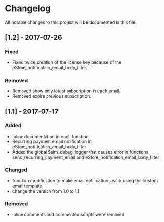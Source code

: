 # Changelog
All notable changes to this project will be documented in this file.

## [1.2] - 2017-07-26
### Fixed
- Fixed twice creation of the license key because of the eStore_notification_email_body_filter.

### Removed
- Removed show only latest subscription in each email.
- Removed expire previous subscription.

## [1.1] - 2017-07-17
### Added
- Inline documentation in each function
- Recurring payment email notification in eStore_notification_email_body_filter
- Added the global $slm_debug_logger that causes error in functions send_recurring_payment_email and eStore_notification_email_body_filter

### Changed
- function modification to make email notifications work using the custom email template
- change the version from 1.0 to 1.1

### Removed
- inline comments and commented scripts were removed